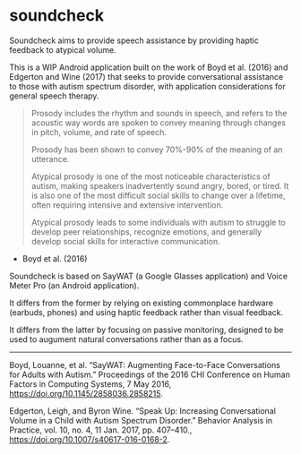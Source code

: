 # soundcheck
Soundcheck aims to provide speech assistance by providing haptic feedback to atypical volume.

This is a WIP Android application built on the work of Boyd et al. (2016) and Edgerton and Wine (2017) that seeks to provide conversational assistance to those with autism spectrum disorder, with application considerations for general speech therapy.

> Prosody includes the rhythm and sounds in speech, and refers to the acoustic way words are spoken to convey meaning through changes in pitch, volume, and rate of speech.
> 
> Prosody has been shown to convey 70%-90% of the meaning of an utterance.
> 
> Atypical prosody is one of the most noticeable characteristics of autism, making speakers inadvertently sound angry, bored, or tired. It is also one of the most difficult social skills to change over a lifetime, often requiring intensive and extensive intervention.
>
> Atypical prosody leads to some individuals with autism to struggle to develop peer relationships, recognize emotions, and generally develop social skills for interactive communication.

- Boyd et al. (2016)

Soundcheck is based on SayWAT (a Google Glasses application) and Voice Meter Pro (an Android application).

It differs from the former by relying on existing commonplace hardware (earbuds, phones) and using haptic feedback rather than visual feedback.

It differs from the latter by focusing on passive monitoring, designed to be used to augument natural conversations rather than as a focus.

------

Boyd, Louanne, et al. “SayWAT: Augmenting Face-to-Face Conversations for Adults with Autism.” Proceedings of the 2016 CHI Conference on Human Factors in Computing Systems, 7 May 2016, https://doi.org/10.1145/2858036.2858215. 

Edgerton, Leigh, and Byron Wine. “Speak Up: Increasing Conversational Volume in a Child with Autism Spectrum Disorder.” Behavior Analysis in Practice, vol. 10, no. 4, 11 Jan. 2017, pp. 407–410., https://doi.org/10.1007/s40617-016-0168-2. 

